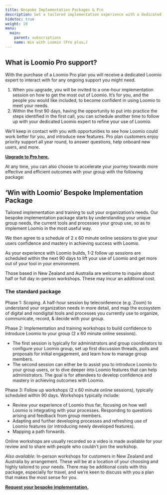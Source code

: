 ```yaml
---
title: Bespoke Implementation Packages & Pro
description: Get a tailored implementation experience with a dedicated Loomio expert – ensure key users are up to speed and you are set for success with Pro priority support.
hidetoc: true
weight: 10
menu:
  main:
    parent: subscriptions
    name: Win with Loomio (Pro plus…)
---
```


## What is Loomio Pro support?
With the purchase of a Loomio Pro plan you will receive a dedicated Loomio expert to interact with for any ongoing support you might need.

1. When you upgrade, you will be invited to a one-hour implementation session on how to get the most out of Loomio. It’s for you, and the people you would like included, to become confident in using Loomio to meet your needs.
2. Within the first 90 days, having the opportunity to put into practice the steps identified in the first call, you can schedule another time to follow up with your dedicated Loomio expert to refine your use of Loomio.

We’ll keep in contact with you with opportunities to see how Loomio could work better for you, and introduce new features. Pro plan customers enjoy priority support all year round, to answer questions, help onboard new users, and more.

**[Upgrade to Pro here.](https://loomio.org/upgrade)**

At any time, you can also choose to accelerate your journey towards more effective and efficient outcomes with your group with the following package:

## ‘Win with Loomio’ Bespoke Implementation Package
Tailored implementation and training to suit your organization’s needs.  Our bespoke implementation package starts by understanding your unique group needs, the current tools and processes your group use, so as to implement Loomio in the most useful way.

We then agree to a schedule of 2 x 60 minute online sessions to give your users confidence and mastery in achieving success with Loomio.

As your experience with Loomio builds, 1-2 follow up sessions are scheduled within the next 90 days to lift your use of Loomio and get more out of your tool in your environment.

Those based in New Zealand and Australia are welcome to inquire about half or full day in-person workshops. These may incur an additional cost.

### The standard package

Phase 1: Scoping. A half-hour session by teleconference (e.g. Zoom) to understand your organization needs in more detail, and map the ecosystem of digital and nondigital tools and processes you currently use to organize, communicate, record, & decide with your group.

Phase 2: Implementation and training workshops to build confidence to introduce Loomio to your group (2 x 60 minute online sessions).  

- The first session is typically for administrators and group coordinators to configure your Loomio group, set up first discussion threads, polls and proposals for initial engagement, and learn how to manage group members.
- The second session can either be to assist you to introduce Loomio to your group users, or to dive deeper into Loomio features that can help administrators. The goal is for attendees to develop confidence and mastery in achieving outcomes with Loomio.

Phase 3: Follow up workshops (2 x 60 minute online sessions), typically scheduled within 90 days. Workshops typically include:
- Review your experience of Loomio thus far, focusing on how well Loomio is integrating with your processes. Responding to questions arising and feedback from group members.
- Adapting and further developing processes and refreshing use of Loomio features (or introducing newly developed features).
- Mapping a path forwards.

Online workshops are usually recorded so a video is made available for your review and to share with people who couldn’t join the workshop.

_Also available:_ In-person workshops for customers in New Zealand and Australia by arrangement. These will be at a location of your choosing and highly tailored to your needs. There may be additional costs with this package, especially for travel, and we’re keen to discuss with you a plan that makes the most sense for you.

**[Request your bespoke implementation.](https://loomio.org/contact)**

